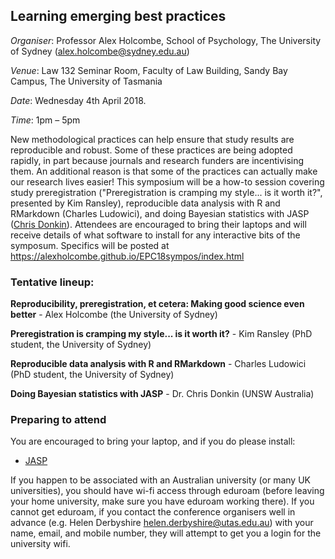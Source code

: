 ## Learning emerging best practices

*Organiser*: Professor Alex Holcombe, School of Psychology, The University of Sydney (alex.holcombe@sydney.edu.au)

*Venue*: Law 132 Seminar Room, Faculty of Law Building, Sandy Bay Campus, The University of Tasmania

*Date*: Wednesday 4th April 2018.

*Time*: 1pm – 5pm

New methodological practices can help ensure that study results are reproducible and robust. Some of these practices are being adopted rapidly, in part because journals and research funders are incentivising them. An additional reason is that some of the practices can actually make our research lives easier! This symposium will be a how-to session covering study preregistration ("Preregistration is cramping my style... is it worth it?", presented by Kim Ransley), reproducible data analysis with R and RMarkdown (Charles Ludowici), and doing Bayesian statistics with JASP ([Chris Donkin](http://www.psy.unsw.edu.au/contacts-people/academic-staff/dr-chris-donkin)).  Attendees are encouraged to bring their laptops and will receive details of what software to install for any interactive  bits of the symposum. Specifics will be posted at https://alexholcombe.github.io/EPC18sympos/index.html


### Tentative lineup:

**Reproducibility, preregistration, et cetera: Making good science even better** - Alex Holcombe (the University of Sydney)

**Preregistration is cramping my style... is it worth it?**  - Kim Ransley (PhD student, the University of Sydney)

**Reproducible data analysis with R and RMarkdown** - Charles Ludowici (PhD student, the University of Sydney)

**Doing Bayesian statistics with JASP** - Dr. Chris Donkin (UNSW Australia)

### Preparing to attend

You are encouraged to bring your laptop, and if you do please install:

* [JASP](https://jasp-stats.org/)

If you happen to be associated with an Australian university (or many UK universities), you should have wi-fi access through eduroam (before leaving your home university, make sure you have eduroam working there). If you cannot get eduroam, if you contact the conference organisers well in advance (e.g. Helen Derbyshire <helen.derbyshire@utas.edu.au>) with your name, email, and mobile number, they will attempt to get you a login for the university wifi.